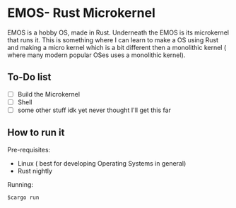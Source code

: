 # EMOS- Rust Microkernel

EMOS is a hobby OS, made in Rust. Underneath the EMOS is its microkernel that runs it. This is something where I can learn to make a OS using Rust and making a micro kernel which is a bit different then a monolithic kernel ( where many modern popular OSes uses a monolithic kernel).

## To-Do list

* [ ] Build the Microkernel
* [ ] Shell
* [ ] some other stuff idk yet never thought I'll get this far

## How to run it

Pre-requisites:

* Linux ( best for developing Operating Systems in general)
* Rust nightly

Running:

`$cargo run`
